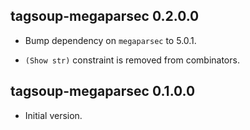 ## tagsoup-megaparsec 0.2.0.0

* Bump dependency on `megaparsec` to 5.0.1.

* `(Show str)` constraint is removed from combinators.

## tagsoup-megaparsec 0.1.0.0

* Initial version.
